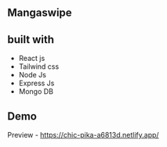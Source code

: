 ## Mangaswipe

## built with
- React js
- Tailwind css
- Node Js
- Express Js
- Mongo DB

## Demo
Preview - https://chic-pika-a6813d.netlify.app/
